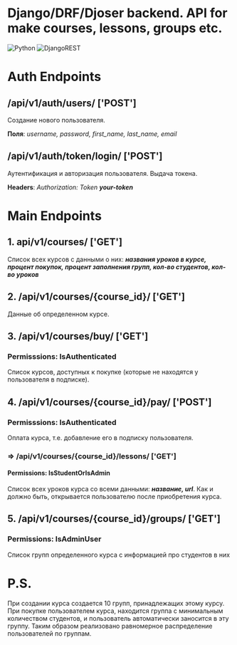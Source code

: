 # Django/DRF/Djoser backend. API for make courses, lessons, groups etc.

![Python](https://img.shields.io/badge/python-3670A0?style=for-the-badge&logo=python&logoColor=ffdd54) ![DjangoREST](https://img.shields.io/badge/DJANGO-REST-ff1709?style=for-the-badge&logo=django&logoColor=white&color=ff1709&labelColor=gray)

# Auth Endpoints

## /api/v1/auth/users/ ['POST']
Создание нового пользователя.

**Поля**: *username, password, first_name, last_name, email*

## /api/v1/auth/token/login/ ['POST']
Аутентификация и авторизация пользователя. Выдача токена.

**Headers**: *Authorization: Token ***your-token****

# Main Endpoints

## 1. api/v1/courses/ ['GET']
Список всех курсов с данными о них: ***названия уроков в курсе, процент покупок, 
процент заполнения групп, кол-во студентов, кол-во уроков***

## 2. /api/v1/courses/{course_id}/ ['GET']
Данные об определенном курсе.

## 3. /api/v1/courses/buy/ ['GET'] 
### Permisssions: IsAuthenticated
Список курсов, доступных к покупке (которые не находятся у пользователя в подписке).

## 4. /api/v1/courses/{course_id}/pay/ ['POST']
### Permisssions: IsAuthenticated
Оплата курса, т.е. добавление его в подписку пользователя.

### => /api/v1/courses/{course_id}/lessons/ ['GET']
#### Permissions: IsStudentOrIsAdmin
Список всех уроков курса со всеми данными: ***название, url***. Как и должно быть, открывается
пользователю после приобретения курса.


## 5. /api/v1/courses/{course_id}/groups/ ['GET']
### Permissions: IsAdminUser
Список групп определенного курса с информацией про студентов в них


# P.S.
При создании курса создается 10 групп, принадлежащих этому курсу. При покупке
пользователем курса, находится группа с минимальным количеством студентов,
и пользователь автоматически заносится в эту группу. Таким образом реализовано
равномерное распределение пользователей по группам.

